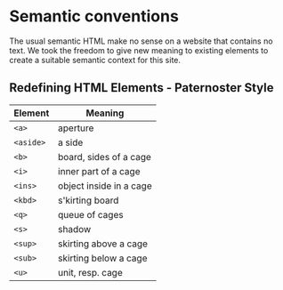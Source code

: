 # Semantic conventions

The usual semantic HTML make no sense on a website that contains no text. We took the freedom
to give new meaning to existing elements to create a suitable semantic context for this site.


## Redefining HTML Elements - Paternoster Style

| Element    | Meaning                 |
|------------|-------------------------|
| `<a>`      | aperture                |
| `<aside>`  | a side                  |
| `<b>`      | board, sides of a cage  |
| `<i>`      | inner part of a cage    |
| `<ins>`    | object inside in a cage |
| `<kbd>`    | s'kirting board         |
| `<q>`      | queue of cages          |
| `<s>`      | shadow                  |
| `<sup>`    | skirting above a cage   |
| `<sub>`    | skirting below a cage   |
| `<u>`      | unit, resp. cage        |
